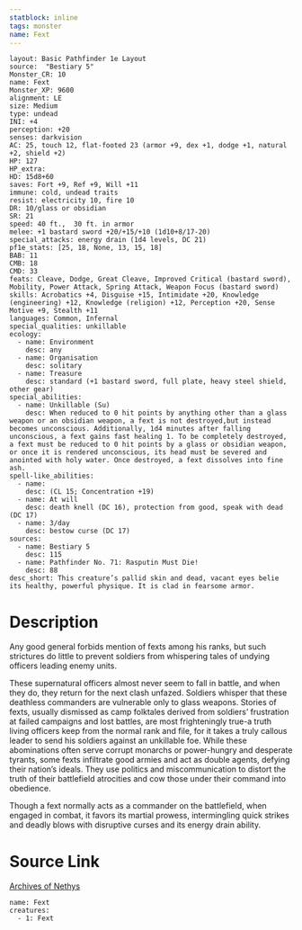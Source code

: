 ```yaml
---
statblock: inline
tags: monster
name: Fext
---
```

```statblock
layout: Basic Pathfinder 1e Layout
source:  "Bestiary 5"
Monster_CR: 10
name: Fext
Monster_XP: 9600
alignment: LE
size: Medium
type: undead
INI: +4
perception: +20
senses: darkvision
AC: 25, touch 12, flat-footed 23 (armor +9, dex +1, dodge +1, natural +2, shield +2)
HP: 127
HP_extra: 
HD: 15d8+60
saves: Fort +9, Ref +9, Will +11
immune: cold, undead traits
resist: electricity 10, fire 10
DR: 10/glass or obsidian
SR: 21
speed: 40 ft.,  30 ft. in armor
melee: +1 bastard sword +20/+15/+10 (1d10+8/17-20)
special_attacks: energy drain (1d4 levels, DC 21)
pf1e_stats: [25, 18, None, 13, 15, 18]
BAB: 11
CMB: 18
CMD: 33
feats: Cleave, Dodge, Great Cleave, Improved Critical (bastard sword), Mobility, Power Attack, Spring Attack, Weapon Focus (bastard sword)
skills: Acrobatics +4, Disguise +15, Intimidate +20, Knowledge (engineering) +12, Knowledge (religion) +12, Perception +20, Sense Motive +9, Stealth +11
languages: Common, Infernal
special_qualities: unkillable
ecology:
  - name: Environment
    desc: any
  - name: Organisation
    desc: solitary
  - name: Treasure
    desc: standard (+1 bastard sword, full plate, heavy steel shield, other gear)
special_abilities:
  - name: Unkillable (Su)
    desc: When reduced to 0 hit points by anything other than a glass weapon or an obsidian weapon, a fext is not destroyed,but instead becomes unconscious. Additionally, 1d4 minutes after falling unconscious, a fext gains fast healing 1. To be completely destroyed, a fext must be reduced to 0 hit points by a glass or obsidian weapon, or once it is rendered unconscious, its head must be severed and anointed with holy water. Once destroyed, a fext dissolves into fine ash.
spell-like_abilities:
  - name:
    desc: (CL 15; Concentration +19)
  - name: At will
    desc: death knell (DC 16), protection from good, speak with dead (DC 17)
  - name: 3/day
    desc: bestow curse (DC 17)
sources:
  - name: Bestiary 5
    desc: 115
  - name: Pathfinder No. 71: Rasputin Must Die!
    desc: 88
desc_short: This creature’s pallid skin and dead, vacant eyes belie its healthy, powerful physique. It is clad in fearsome armor.
```
# Description
Any good general forbids mention of fexts among his ranks, but such strictures do little to prevent soldiers from whispering tales of undying officers leading enemy units.

 These supernatural officers almost never seem to fall in battle, and when they do, they return for the next clash unfazed. Soldiers whisper that these deathless commanders are vulnerable only to glass weapons. Stories of fexts, usually dismissed as camp folktales derived from soldiers’ frustration at failed campaigns and lost battles, are most frighteningly true-a truth living officers keep from the normal rank and file, for it takes a truly callous leader to send his soldiers against an unkillable foe. While these abominations often serve corrupt monarchs or power-hungry and desperate tyrants, some fexts infiltrate good armies and act as double agents, defying their nation’s ideals. They use politics and miscommunication to distort the truth of their battlefield atrocities and cow those under their command into obedience.

 Though a fext normally acts as a commander on the battlefield, when engaged in combat, it favors its martial prowess, intermingling quick strikes and deadly blows with disruptive curses and its energy drain ability.
# Source Link
[Archives of Nethys](https://aonprd.com/MonsterDisplay.aspx?ItemName=Fext)
```encounter-table
name: Fext
creatures:
  - 1: Fext
```
